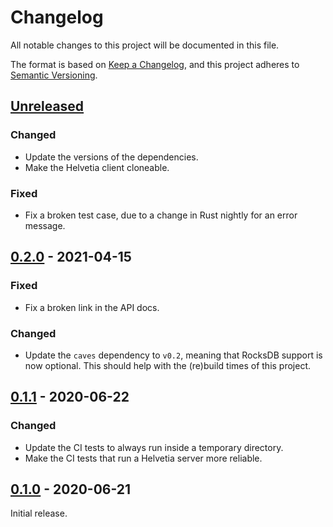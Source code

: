 # Changelog

All notable changes to this project will be documented in this file.

The format is based on [Keep a Changelog], and this project adheres to [Semantic
Versioning].

## [Unreleased]

### Changed

- Update the versions of the dependencies.
- Make the Helvetia client cloneable.

### Fixed

- Fix a broken test case, due to a change in Rust nightly for an error message.

## [0.2.0] - 2021-04-15

### Fixed

- Fix a broken link in the API docs.

### Changed

- Update the `caves` dependency to `v0.2`, meaning that RocksDB support is now
  optional. This should help with the (re)build times of this project.

## [0.1.1] - 2020-06-22

### Changed

- Update the CI tests to always run inside a temporary directory.
- Make the CI tests that run a Helvetia server more reliable.

## [0.1.0] - 2020-06-21

Initial release.

[Keep a Changelog]: https://keepachangelog.com/en/1.0.0/
[Semantic Versioning]: https://semver.org/spec/v2.0.0.html

[Unreleased]: https://github.com/apyrgio/helvetia/compare/v0.2.0...HEAD
[0.2.0]: https://github.com/apyrgio/helvetia/compare/v0.1.1...v0.2.0
[0.1.1]: https://github.com/apyrgio/helvetia/compare/v0.1.0...v0.1.1
[0.1.0]: https://github.com/apyrgio/helvetia/releases/tag/v0.1.0
